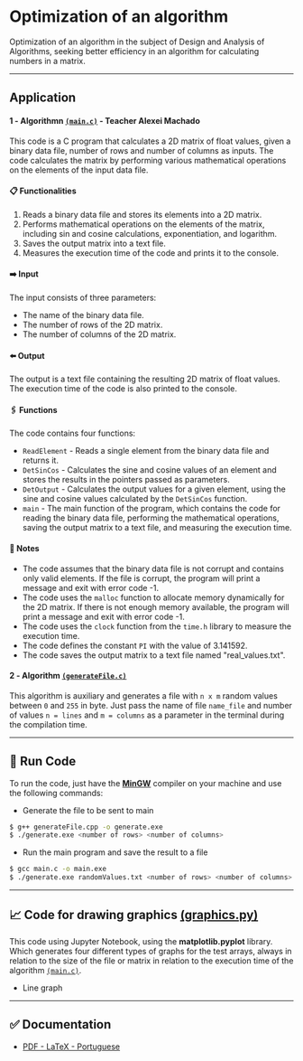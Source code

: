 # Optimization of an algorithm
Optimization of an algorithm in the subject of Design and Analysis of Algorithms, seeking better efficiency in an algorithm for calculating numbers in a matrix.

----------------------
## Application

#### 1️ - Algorithmn [`(main.c)`](https://github.com/brunofaria27/optimization-of-an-algorithm/blob/main/versions_main/main_1.c) -  Teacher Alexei Machado
This code is a C program that calculates a 2D matrix of float values, given a binary data file, number of rows and number of columns as inputs. The code calculates the matrix by performing various mathematical operations on the elements of the input data file.

#### 📋 Functionalities
1. Reads a binary data file and stores its elements into a 2D matrix.
2. Performs mathematical operations on the elements of the matrix, including sin and cosine calculations, exponentiation, and logarithm.
3. Saves the output matrix into a text file.
4. Measures the execution time of the code and prints it to the console.

#### ➡️ Input
The input consists of three parameters:
- The name of the binary data file.
- The number of rows of the 2D matrix.
- The number of columns of the 2D matrix.

#### ⬅️ Output
The output is a text file containing the resulting 2D matrix of float values. The execution time of the code is also printed to the console.

#### 🖇 Functions
The code contains four functions:

- `ReadElement` - Reads a single element from the binary data file and returns it.
- `DetSinCos` - Calculates the sine and cosine values of an element and stores the results in the pointers passed as parameters.
- `DetOutput` - Calculates the output values for a given element, using the sine and cosine values calculated by the `DetSinCos` function.
- `main` - The main function of the program, which contains the code for reading the binary data file, performing the mathematical operations, saving the output matrix to a text file, and measuring the execution time.

#### 📒 Notes
- The code assumes that the binary data file is not corrupt and contains only valid elements. If the file is corrupt, the program will print a message and exit with error code -1.
- The code uses the `malloc` function to allocate memory dynamically for the 2D matrix. If there is not enough memory available, the program will print a message and exit with error code -1.
- The code uses the `clock` function from the `time.h` library to measure the execution time.
- The code defines the constant `PI` with the value of 3.141592.
- The code saves the output matrix to a text file named "real_values.txt".

#### 2️ - Algorithm [`(generateFile.c)`](https://github.com/brunofaria27/optimization-of-an-algorithm/blob/main/generateFile.c)
This algorithm is auxiliary and generates a file with `n x m` random values between `0` and `255` in byte. Just pass the name of file `name_file` and number of values `n = lines` and `m = columns` as a parameter in the terminal during the compilation time.

-------------------

## 🚀 Run Code
To run the code, just have the [**MinGW**](https://sourceforge.net/projects/mingw/) compiler on your machine and use the following commands:

- Generate the file to be sent to main 
```bash 
$ g++ generateFile.cpp -o generate.exe
$ ./generate.exe <number of rows> <number of columns>
````
- Run the main program and save the result to a file
```bash 
$ gcc main.c -o main.exe
$ ./generate.exe randomValues.txt <number of rows> <number of columns>
````

-------------------

## 📈 Code for drawing graphics [**(graphics.py)**](https://github.com/brunofaria27/optimization-of-an-algorithm/blob/main/graphics.py)
This code using Jupyter Notebook, using the **matplotlib.pyplot** library. Which generates four different types of graphs for the test arrays, always in relation to the size of the file or matrix in relation to the execution time of the algorithm [`(main.c)`](https://github.com/brunofaria27/optimization-of-an-algorithm/blob/main/versions_main/main_1.c).
- Line graph

-------------------

## ✅ Documentation

- [PDF - LaTeX - Portuguese](https://github.com/brunofaria27/optimization-of-an-algorithm/blob/main/Statement%20and%20Documentation/Documenta%C3%A7%C3%A3o%20-%20Trabalho%201.pdf)
